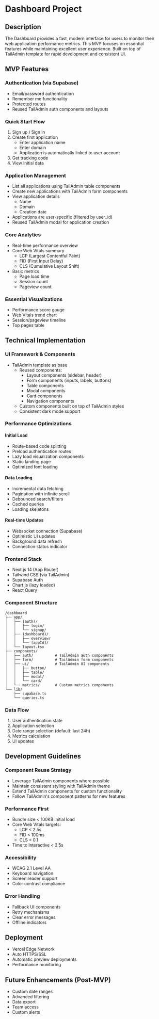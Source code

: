 # Dashboard Project

## Description

The Dashboard provides a fast, modern interface for users to monitor their web application performance metrics. This MVP focuses on essential features while maintaining excellent user experience. Built on top of TailAdmin template for rapid development and consistent UI.

## MVP Features

### Authentication (via Supabase)
- Email/password authentication
- Remember me functionality
- Protected routes
- Reused TailAdmin auth components and layouts

### Quick Start Flow
1. Sign up / Sign in
2. Create first application
   - Enter application name
   - Enter domain
   - Application is automatically linked to user account
3. Get tracking code
4. View initial data

### Application Management
- List all applications using TailAdmin table components
- Create new applications with TailAdmin form components
- View application details
  - Name
  - Domain
  - Creation date
- Applications are user-specific (filtered by user_id)
- Reused TailAdmin modal for application creation

### Core Analytics
- Real-time performance overview
- Core Web Vitals summary
  - LCP (Largest Contentful Paint)
  - FID (First Input Delay)
  - CLS (Cumulative Layout Shift)
- Basic metrics
  - Page load time
  - Session count
  - Pageview count

### Essential Visualizations
- Performance score gauge
- Web Vitals trend chart
- Session/pageview timeline
- Top pages table

## Technical Implementation

### UI Framework & Components
- TailAdmin template as base
  - Reused components:
    - Layout components (sidebar, header)
    - Form components (inputs, labels, buttons)
    - Table components
    - Modal components
    - Card components
    - Navigation components
  - Custom components built on top of TailAdmin styles
  - Consistent dark mode support

### Performance Optimizations

#### Initial Load
- Route-based code splitting
- Preload authentication routes
- Lazy load visualization components
- Static landing page
- Optimized font loading

#### Data Loading
- Incremental data fetching
- Pagination with infinite scroll
- Debounced search/filters
- Cached queries
- Loading skeletons

#### Real-time Updates
- Websocket connection (Supabase)
- Optimistic UI updates
- Background data refresh
- Connection status indicator

### Frontend Stack
- Next.js 14 (App Router)
- Tailwind CSS (via TailAdmin)
- Supabase Auth
- Chart.js (lazy loaded)
- React Query

### Component Structure
```
/dashboard
├── app/
│   ├── (auth)/
│   │   ├── login/
│   │   └── signup/
│   ├── (dashboard)/
│   │   ├── overview/
│   │   └── [appId]/
│   └── layout.tsx
├── components/
│   ├── auth/          # TailAdmin auth components
│   ├── form/          # TailAdmin form components
│   ├── ui/            # TailAdmin UI components
│   │   ├── button/
│   │   ├── table/
│   │   ├── modal/
│   │   └── card/
│   └── metrics/       # Custom metrics components
└── lib/
    ├── supabase.ts
    └── queries.ts
```

### Data Flow
1. User authentication state
2. Application selection
3. Date range selection (default: last 24h)
4. Metrics calculation
5. UI updates

## Development Guidelines

### Component Reuse Strategy
- Leverage TailAdmin components where possible
- Maintain consistent styling with TailAdmin theme
- Extend TailAdmin components for custom functionality
- Follow TailAdmin's component patterns for new features

### Performance First
- Bundle size < 100KB initial load
- Core Web Vitals targets:
  - LCP < 2.5s
  - FID < 100ms
  - CLS < 0.1
- Time to Interactive < 3.5s

### Accessibility
- WCAG 2.1 Level AA
- Keyboard navigation
- Screen reader support
- Color contrast compliance

### Error Handling
- Fallback UI components
- Retry mechanisms
- Clear error messages
- Offline indicators

## Deployment

- Vercel Edge Network
- Auto HTTPS/SSL
- Automatic preview deployments
- Performance monitoring

## Future Enhancements (Post-MVP)
- Custom date ranges
- Advanced filtering
- Data export
- Team access
- Custom alerts